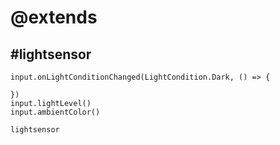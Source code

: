 # @extends
## #lightsensor

```cards
input.onLightConditionChanged(LightCondition.Dark, () => {

})
input.lightLevel()
input.ambientColor()
```

```package
lightsensor
```